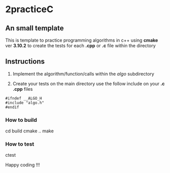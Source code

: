 # 2practiceC
## An small template 
This is template to practice programming algorithms in c++
using **cmake** ver **3.10.2** to create the tests for each **.cpp** or **.c** file within the directory
## Instructions
1) Implement the algorithm/function/calls  within the *algo* subdirectory

2) Create your tests on the main directory
use the follow include on your **.c .cpp** files

```
#ifndef __ALGO_H
#include "algo.h"
#endif
```

### How to build
cd build
cmake ..
make
### How to test
ctest

Happy coding !!!